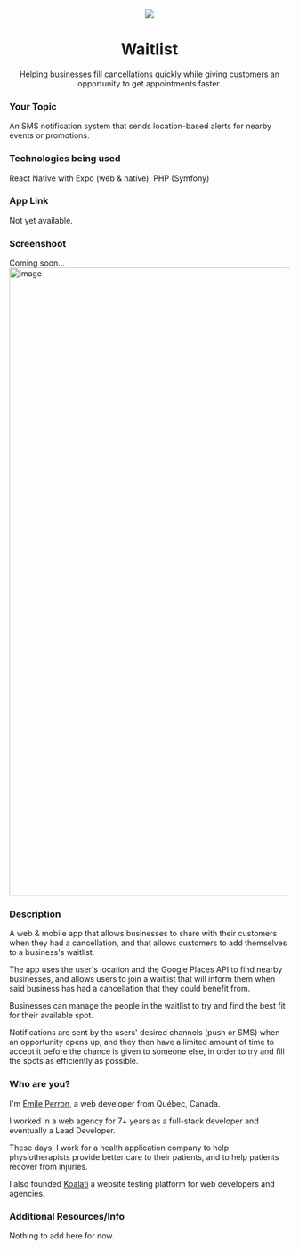 <div align="center">
    <a href="https://connect.novu.co" target="_blank"><img src="https://user-images.githubusercontent.com/100117126/235352632-e3e22d9e-2c8b-43d3-a297-dd8fbd90fc56.png" /></a>
</div>

<h1 align="center">Waitlist</h1>

<div align="center">
Helping businesses fill cancellations quickly while giving customers an opportunity to get appointments faster.
</div>

<h3>Your Topic</h3>
<p>An SMS notification system that sends location-based alerts for nearby events or promotions.</p>

<h3>Technologies being used</h3>
<p>React Native with Expo (web & native), PHP (Symfony)</p>

<h3>App Link</h3>
<p>Not yet available.</p>

<h3>Screenshoot</h3>
Coming soon...
<img width="1128" alt="image" src="https://user-images.githubusercontent.com/100117126/235352769-56544ab6-8b0d-47f9-8788-e363c692a594.png">

<h3>Description</h3>
<p>A web & mobile app that allows businesses to share with their customers when they had a cancellation, and that allows customers to add themselves to a business's waitlist.</p>
<p>The app uses the user's location and the Google Places API to find nearby businesses, and allows users to join a waitlist that will inform them when said business has had a cancellation that they could benefit from.</p>
<p>Businesses can manage the people in the waitlist to try and find the best fit for their available spot.</p>
<p>Notifications are sent by the users' desired channels (push or SMS) when an opportunity opens up, and they then have a limited amount of time to accept it before the chance is given to someone else, in order to try and fill the spots as efficiently as possible.</p>


<h3>Who are you?</h3>
<p>I'm <a href="https://www.emileperron.com/">Émile Perron</a>, a web developer from Québec, Canada.</p>
<p>I worked in a web agency for 7+ years as a full-stack developer and eventually a Lead Developer.</p>
<p>These days, I work for a health application company to help physiotherapists provide better care to their patients, and to help patients recover from injuries.</p>
<p>I also founded <a href="https://www.koalati.com/">Koalati</a> a website testing platform for web developers and agencies.</p>

<h3>Additional Resources/Info</h3>
<p>Nothing to add here for now.</p>
